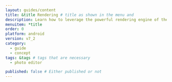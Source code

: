 ```yaml
---
layout: guides/content
title: &title Rendering # title as shown in the menu and 
description: Learn how to leverage the powerful rendering engine of the PhotoEditor SDK for Android and how to wire it with your own custom UI or no UI at all.
menuitem: *title
order: 0
platform: android
version: v7_2
category: 
  - guide
  - concept
tags: &tags # tags that are necessary
  - photo editor

published: false # Either published or not 
---
```

